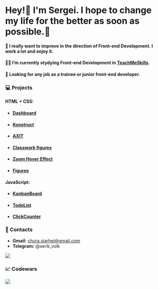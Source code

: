 # Hey!👋 I'm Sergei. I hope to change my life for the better as soon as possible.💪  

#### 🧠 I really want to improve in the direction of Front-end Development. I work a lot and enjoy it.

#### 👨‍🎓 I’m currently stydying Front-end Development in [TeachMeSkills](https://teachmeskills.by/).

#### 🔭 Looking for any job as a trainee or junior front-end developer.

### 💻 Projects
#### **HTML + CSS:**
- #### [**Dashboard**](https://github.com/siarheichura/Dashboard)
- #### [**Konstruct**](https://github.com/siarheichura/KONSTRUCT-building-company)
- #### [**AXIT**](https://github.com/siarheichura/AXIT)
- #### [**Classwork figures**](https://github.com/siarheichura/classwork-figure)
- #### [**Zoom Hover Effect**](https://github.com/siarheichura/kitties)
- #### [**Figures**](https://github.com/siarheichura/figures)
#### **JavaScript:**
- #### [**KanbanBoard**](https://github.com/siarheichura/KanbanBoard)
- #### [**TodoList**](https://github.com/siarheichura/ToDo-App)
- #### [**ClickCounter**](https://github.com/siarheichura/ClickCounter)

### 📲 Contacts 
- **Gmail:** chura.siarhei@gmail.com
- **Telegram:** @serik_volk

<img src='https://github-readme-stats.vercel.app/api?username=siarheichura&&show_icons=true&hide_border=true'>

### 📈 Codewars
<img src='https://www.codewars.com/users/seriy_volk/badges/large'>